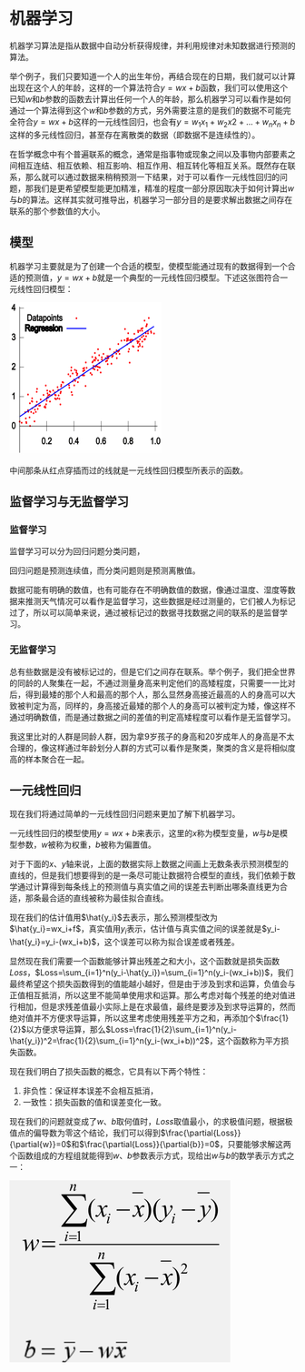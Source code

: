 # 机器学习

机器学习算法是指从数据中自动分析获得规律，并利用规律对未知数据进行预测的算法。

举个例子，我们只要知道一个人的出生年份，再结合现在的日期，我们就可以计算出现在这个人的年龄，这样的一个算法符合$y=wx+b$函数，我们可以使用这个已知$w$和$b$参数的函数去计算出任何一个人的年龄，那么机器学习可以看作是如何通过一个算法得到这个$w$和$b$参数的方式，另外需要注意的是我们的数据不可能完全符合$y=wx+b$这样的一元线性回归，也会有$y=w_1x_1+w_2x2+...+w_nx_n+b$这样的多元线性回归，甚至存在离散类的数据（即数据不是连续性的）。

在哲学概念中有个普遍联系的概念，通常是指事物或现象之间以及事物内部要素之间相互连结、相互依赖、相互影响、相互作用、相互转化等相互关系。既然存在联系，那么就可以通过数据来稍稍预测一下结果，对于可以看作一元线性回归的问题，那我们是更希望模型能更加精准，精准的程度一部分原因取决于如何计算出$w$与$b$的算法。这样其实就可推导出，机器学习一部分目的是要求解出数据之间存在联系的那个参数值的大小。

## 模型

机器学习主要就是为了创建一个合适的模型，使模型能通过现有的数据得到一个合适的预测值，$y=wx+b$就是一个典型的一元线性回归模型。下述这张图符合一元线性回归模型：

![示例图片](./img/1.jpg)

中间那条从红点穿插而过的线就是一元线性回归模型所表示的函数。

## 监督学习与无监督学习

### 监督学习

监督学习可以分为回归问题分类问题，

回归问题是预测连续值，而分类问题则是预测离散值。

数据可能有明确的数值，也有可能存在不明确数值的数据，像通过温度、湿度等数据来推测天气情况可以看作是监督学习，这些数据是经过测量的，它们被人为标记过了，所以可以简单来说，通过被标记过的数据寻找数据之间的联系的是监督学习。

### 无监督学习

总有些数据是没有被标记过的，但是它们之间存在联系。举个例子，我们把全世界的同龄的人聚集在一起，不通过测量身高来判定他们的高矮程度，只需要一一比对后，得到最矮的那个人和最高的那个人，那么显然身高接近最高的人的身高可以大致被判定为高，同样的，身高接近最矮的那个人的身高可以被判定为矮，像这样不通过明确数值，而是通过数据之间的差值的判定高矮程度可以看作是无监督学习。

我这里比对的人群是同龄人群，因为拿9岁孩子的身高和20岁成年人的身高是不太合理的，像这样通过年龄划分人群的方式可以看作是聚类，聚类的含义是将相似度高的样本聚合在一起。


## 一元线性回归

现在我们将通过简单的一元线性回归问题来更加了解下机器学习。

一元线性回归的模型使用$y=wx+b$来表示，这里的$x$称为模型变量，$w$与$b$是模型参数，$w$被称为权重，$b$被称为偏置值。

对于下面的$x$、$y$轴来说，上面的数据实际上数据之间画上无数条表示预测模型的直线的，但是我们想要得到的是一条尽可能让数据符合模型的直线，我们依赖于数学通过计算得到每条线上的预测值与真实值之间的误差去判断出哪条直线更为合适，那条最合适的直线被称为最佳拟合直线。

现在我们的估计值用$\hat{y_i}$去表示，那么预测模型改为$\hat{y_i}=wx_i+f$，真实值用$y_i$表示，估计值与真实值之间的误差就是$y_i-\hat{y_i}=y_i-(wx_i+b)$，这个误差可以称为拟合误差或者残差。

显然现在我们需要一个函数能够计算出残差之和大小，这个函数就是损失函数$Loss$，$Loss=\sum_{i=1}^n(y_i-\hat{y_i})=\sum_{i=1}^n(y_i-(wx_i+b))$，我们最终希望这个损失函数得到的值能越小越好，但是由于涉及到求和运算，负值会与正值相互抵消，所以这里不能简单使用求和运算。那么考虑对每个残差的绝对值进行相加，但是求残差值最小实际上是在求最值，最终是要涉及到求导运算的，然而绝对值并不方便求导运算，所以这里考虑使用残差平方之和，再添加个$\frac{1}{2}$以方便求导运算，那么$Loss=\frac{1}{2}\sum_{i=1}^n(y_i-\hat{y_i})^2=\frac{1}{2}\sum_{i=1}^n(y_i-(wx_i+b))^2$，这个函数称为平方损失函数。

现在我们明白了损失函数的概念，它具有以下两个特性：

1. 非负性：保证样本误差不会相互抵消，
2. 一致性：损失函数的值和误差变化一致。

现在我们的问题就变成了$w$、$b$取何值时，$Loss$取值最小，的求极值问题，根据极值点的偏导数为零这个结论，我们可以得到$\frac{\partial{Loss}}{\partial{w}}=0$和$\frac{\partial{Loss}}{\partial{b}}=0$，只要能够求解这两个函数组成的方程组就能得到$w$、$b$参数表示方式，现给出$w$与$b$的数学表示方式之一：

![运行结果](./img/3.png)

